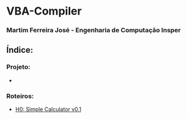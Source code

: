 # VBA-Compiler
### Martim Ferreira José - Engenharia de Computação Insper

## Índice:

### Projeto:
- 

### Roteiros:
- [H0: Simple Calculator v0.1](../master/roteiros/H0)

